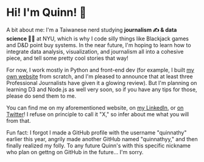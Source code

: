 # Hi! I'm Quinn! 💬

A bit about me: I'm a Taiwanese nerd studying **journalism ✍️ & data science 🧑‍💻** at NYU, which is why I code silly things like Blackjack games and D&D point buy systems. In the near future, I'm hoping to learn how to integrate data analysis, visualization, and journalism all into a cohesive piece, and tell some pretty cool stories that way!

For now, I work mostly in Python and front-end dev (for example, I built [my own website](https://qsental.com) from scratch, and I'm pleased to announce that at least three Professional Journalists have given it a glowing review). But I'm planning on learning D3 and Node.js as well very soon, so if you have any tips for those, please do send them to me.

You can find me on my aforementioned website, on [my LinkedIn](https://www.linkedin.com/in/quinnsental/), or [on Twitter](https://twitter.com/darkerintheday)! I refuse on principle to call it "X," so infer about me what you will from that.

Fun fact: I forgot I made a GitHub profile with the username "quinnathy" earlier this year, angrily made another GitHub named "quinnathyy," and then finally realized my folly. To any future Quinn's with this specific nickname who plan on gettng on GitHub in the future... I'm sorry.
